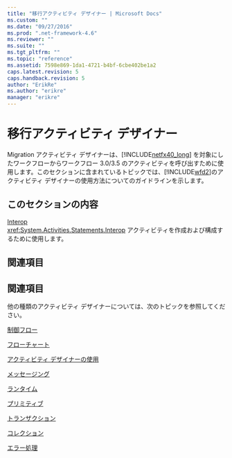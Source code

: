 ```yaml
---
title: "移行アクティビティ デザイナー | Microsoft Docs"
ms.custom: ""
ms.date: "09/27/2016"
ms.prod: ".net-framework-4.6"
ms.reviewer: ""
ms.suite: ""
ms.tgt_pltfrm: ""
ms.topic: "reference"
ms.assetid: 7598e869-1da1-4721-b4bf-6cbe402be1a2
caps.latest.revision: 5
caps.handback.revision: 5
author: "ErikRe"
ms.author: "erikre"
manager: "erikre"
---
```

# 移行アクティビティ デザイナー
Migration アクティビティ デザイナーは、[!INCLUDE[netfx40_long](../workflow-designer/includes/netfx40_long_md.md)] を対象にしたワークフローからワークフロー 3.0\/3.5 のアクティビティを呼び出すために使用します。このセクションに含まれているトピックでは、[!INCLUDE[wfd2](../workflow-designer/includes/wfd2_md.md)]のアクティビティ デザイナーの使用方法についてのガイドラインを示します。  
  
## このセクションの内容  
 [Interop](../workflow-designer/interop-activity-designer.md)  
 <xref:System.Activities.Statements.Interop> アクティビティを作成および構成するために使用します。  
  
## 関連項目  
  
## 関連項目  
 他の種類のアクティビティ デザイナーについては、次のトピックを参照してください。  
  
 [制御フロー](../workflow-designer/control-flow-activity-designers.md)  
  
 [フローチャート](../workflow-designer/flowchart-activity-designers.md)  
  
 [アクティビティ デザイナーの使用](../workflow-designer/using-the-activity-designers.md)  
  
 [メッセージング](../workflow-designer/messaging-activity-designers.md)  
  
 [ランタイム](../workflow-designer/runtime-activity-designers.md)  
  
 [プリミティブ](../workflow-designer/primitives-activity-designers.md)  
  
 [トランザクション](../workflow-designer/transaction-activity-designers.md)  
  
 [コレクション](../workflow-designer/collection-activity-designers.md)  
  
 [エラー処理](../workflow-designer/error-handling-activity-designers.md)